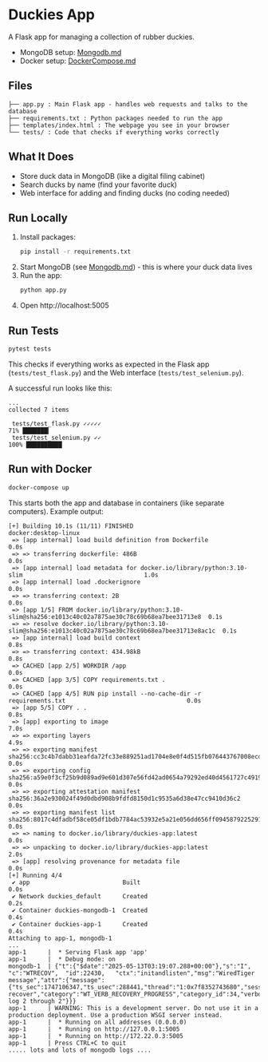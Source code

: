 # Duckies App

A Flask app for managing a collection of rubber duckies.

* MongoDB setup: [Mongodb.md](./Mongodb.md)
* Docker setup: [DockerCompose.md](./DockerCompose.md)

## Files
```
├── app.py : Main Flask app - handles web requests and talks to the database
├── requirements.txt : Python packages needed to run the app
├── templates/index.html : The webpage you see in your browser
└── tests/ : Code that checks if everything works correctly
```

## What It Does
- Store duck data in MongoDB (like a digital filing cabinet)
- Search ducks by name (find your favorite duck)
- Web interface for adding and finding ducks (no coding needed)

## Run Locally
1. Install packages:
   ```bash
   pip install -r requirements.txt
   ```
2. Start MongoDB (see [Mongodb.md](./Mongodb.md)) - this is where your duck data lives
3. Run the app:
   ```bash
   python app.py
   ```
4. Open http://localhost:5005

## Run Tests
```bash
pytest tests
```
This checks if everything works as expected in the Flask app (`tests/test_flask.py`) and the Web interface (`tests/test_selenium.py`).

A successful run looks like this:
```
...
collected 7 items                                                                    

 tests/test_flask.py ✓✓✓✓✓                                              71% ███████▎  
 tests/test_selenium.py ✓✓                                             100% ██████████
```

## Run with Docker
```bash
docker-compose up
```
This starts both the app and database in containers (like separate computers). Example output:
```
[+] Building 10.1s (11/11) FINISHED                                                      docker:desktop-linux
 => [app internal] load build definition from Dockerfile                                                 0.0s
 => => transferring dockerfile: 486B                                                                     0.0s
 => [app internal] load metadata for docker.io/library/python:3.10-slim                                  1.0s
 => [app internal] load .dockerignore                                                                    0.0s
 => => transferring context: 2B                                                                          0.0s
 => [app 1/5] FROM docker.io/library/python:3.10-slim@sha256:e1013c40c02a7875ae30c78c69b68ea7bee31713e8  0.1s
 => => resolve docker.io/library/python:3.10-slim@sha256:e1013c40c02a7875ae30c78c69b68ea7bee31713e8ac1c  0.1s
 => [app internal] load build context                                                                    0.8s
 => => transferring context: 434.98kB                                                                    0.8s
 => CACHED [app 2/5] WORKDIR /app                                                                        0.0s
 => CACHED [app 3/5] COPY requirements.txt .                                                             0.0s
 => CACHED [app 4/5] RUN pip install --no-cache-dir -r requirements.txt                                  0.0s
 => [app 5/5] COPY . .                                                                                   0.8s
 => [app] exporting to image                                                                             7.0s
 => => exporting layers                                                                                  4.9s
 => => exporting manifest sha256:cc3c4b7dabb31eafda72fc33e889251ad1704e8e0f4d515fb076443767008ecd        0.0s
 => => exporting config sha256:a59e0f3cf25b9d089ad9e601d307e56fd42ad0654a79292ed40d4561727c4919          0.0s
 => => exporting attestation manifest sha256:36a2e930024f49d0dbd908b9fdfd8150d1c9535a6d38e47cc9410d36c2  0.0s
 => => exporting manifest list sha256:8017c4dfadbf58ce05df1bdb7784ac53932e5a21e056dd656ff0945879225291   0.0s
 => => naming to docker.io/library/duckies-app:latest                                                    0.0s
 => => unpacking to docker.io/library/duckies-app:latest                                                 2.0s
 => [app] resolving provenance for metadata file                                                         0.0s
[+] Running 4/4
 ✔ app                          Built                                                                    0.0s 
 ✔ Network duckies_default      Created                                                                  0.2s 
 ✔ Container duckies-mongodb-1  Created                                                                  0.4s 
 ✔ Container duckies-app-1      Created                                                                  0.4s 
Attaching to app-1, mongodb-1
...
app-1      |  * Serving Flask app 'app'
app-1      |  * Debug mode: on
mongodb-1  | {"t":{"$date":"2025-05-13T03:19:07.288+00:00"},"s":"I",  "c":"WTRECOV",  "id":22430,   "ctx":"initandlisten","msg":"WiredTiger message","attr":{"message":{"ts_sec":1747106347,"ts_usec":288441,"thread":"1:0x7f8352743680","session_name":"txn-recover","category":"WT_VERB_RECOVERY_PROGRESS","category_id":34,"verbose_level":"DEBUG_1","verbose_level_id":1,"msg":"Recovering log 2 through 2"}}}
app-1      | WARNING: This is a development server. Do not use it in a production deployment. Use a production WSGI server instead.
app-1      |  * Running on all addresses (0.0.0.0)
app-1      |  * Running on http://127.0.0.1:5005
app-1      |  * Running on http://172.22.0.3:5005
app-1      | Press CTRL+C to quit
..... lots and lots of mongodb logs ....
```

